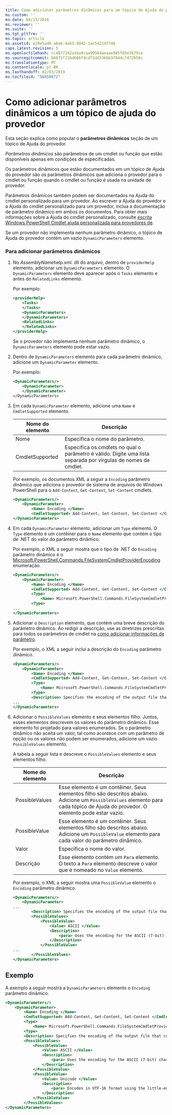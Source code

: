 ```yaml
---
title: Como adicionar parâmetros dinâmicos para um tópico de Ajuda do provedor | Microsoft Docs
ms.custom: ''
ms.date: 09/13/2016
ms.reviewer: ''
ms.suite: ''
ms.tgt_pltfrm: ''
ms.topic: article
ms.assetid: e20e5ad6-a6e6-4a63-9d42-1ac54214f748
caps.latest.revision: 5
ms.openlocfilehash: cc4877242a16a9caa99564aeaae985f85e38791e
ms.sourcegitcommit: b6871f21bd666f9cd71dd336bb3f844cf472b56c
ms.translationtype: MT
ms.contentlocale: pt-BR
ms.lasthandoff: 02/03/2019
ms.locfileid: "56859872"
---
```

# <a name="how-to-add-dynamic-parameters-to-a-provider-help-topic"></a>Como adicionar parâmetros dinâmicos a um tópico de ajuda do provedor

Esta seção explica como popular o **parâmetros dinâmicos** seção de um tópico de Ajuda do provedor.

*Parâmetros dinâmicos* são parâmetros de um cmdlet ou função que estão disponíveis apenas em condições de especificadas.

Os parâmetros dinâmicos que estão documentados em um tópico de Ajuda do provedor são os parâmetros dinâmicos que adiciona o provedor para o cmdlet ou função quando o cmdlet ou função é usada na unidade de provedor.

Parâmetros dinâmicos também podem ser documentados na Ajuda do cmdlet personalizado para um provedor. Ao escrever a Ajuda do provedor e a Ajuda do cmdlet personalizado para um provedor, inclua a documentação de parâmetro dinâmico em ambos os documentos. Para obter mais informações sobre a Ajuda do cmdlet personalizado, consulte [escrita Windows PowerShell Cmdlet ajuda personalizada para provedores de](./writing-custom-cmdlet-help-for-windows-powershell-providers.md).

Se um provedor não implementa nenhum parâmetro dinâmico, o tópico de Ajuda do provedor contém um vazio `DynamicParameters` elemento.

### <a name="to-add-dynamic-parameters"></a>Para adicionar parâmetros dinâmicos

1. No *AssemblyName*help.xml. dll do arquivo, dentro de `providerHelp` elemento, adicionar um `DynamicParameters` elemento. O `DynamicParameters` elemento deve aparecer após o `Tasks` elemento e antes do `RelatedLinks` elemento.

   Por exemplo:

    ```xml
    <providerHelp>
        <Tasks>
        </Tasks>
        <DynamicParameters>
        </DynamicParameters>
        <RelatedLinks>
        </RelatedLinks>
    </providerHelp>
    ```

   Se o provedor não implementa nenhum parâmetro dinâmico, o `DynamicParameters` elemento pode estar vazio.

2. Dentro de `DynamicParameters` elemento para cada parâmetro dinâmico, adicione um `DynamicParameter` elemento.

   Por exemplo:

    ```xml
    <DynamicParameters/>
        <DynamicParameter>
        </DynamicParameter>
    </DynamicParameters>
    ```

3. Em cada `DynamicParameter` elemento, adicione uma `Name` e `CmdletSupported` elemento.

   |Nome do elemento|Descrição|
   |------------------|-----------------|
   |Nome|Especifica o nome do parâmetro.|
   |CmdletSupported|Especifica os cmdlets no qual o parâmetro é válido. Digite uma lista separada por vírgulas de nomes de cmdlet.|

   Por exemplo, os documentos XML a seguir a `Encoding` parâmetro dinâmico que adiciona o provedor de sistema de arquivos do Windows PowerShell para o `Add-Content`, `Get-Content`, `Set-Content` cmdlets.

    ```xml
    <DynamicParameters/>
        <DynamicParameter>
            <Name> Encoding </Name>
            <CmdletSupported> Add-Content, Get-Content, Set-Content </CmdletSupported>
    </DynamicParameters>

    ```

4. Em cada `DynamicParameter` elemento, adicionar um `Type` elemento. O `Type` elemento é um contêiner para o `Name` elemento que contém o tipo de .NET do valor do parâmetro dinâmico.

   Por exemplo, o XML a seguir mostra que o tipo de .NET do `Encoding` parâmetro dinâmico é o [Microsoft.PowerShell.Commands.FileSystemCmdletProviderEncoding](/dotnet/api/microsoft.powershell.commands.filesystemcmdletproviderencoding) enumeração.

    ```xml
    <DynamicParameters/>
        <DynamicParameter>
            <Name> Encoding </Name>
            <CmdletSupported> Add-Content, Get-Content, Set-Content </CmdletSupported>
            <Type>
                <Name> Microsoft.PowerShell.Commands.FileSystemCmdletProviderEncoding </Name>
            <Type>
    ...
    </DynamicParameters>
    ```

5. Adicionar o `Description` elemento, que contém uma breve descrição do parâmetro dinâmico. Ao redigir a descrição, use as diretrizes prescritas para todos os parâmetros de cmdlet na [como adicionar informações de parâmetro](./how-to-add-parameter-information.md).

   Por exemplo, o XML a seguir inclui a descrição do `Encoding` parâmetro dinâmico.

    ```xml
    <DynamicParameters/>
        <DynamicParameter>
            <Name> Encoding </Name>
            <CmdletSupported> Add-Content, Get-Content, Set-Content </CmdletSupported>
            <Type>
                <Name> Microsoft.PowerShell.Commands.FileSystemCmdletProviderEncoding </Name>
            <Type>
            <Description> Specifies the encoding of the output file that contains the content. </Description>
    ...
    </DynamicParameters>
    ```

6. Adicionar o `PossibleValues` elemento e seus elementos filho. Juntos, esses elementos descrevem os valores do parâmetro dinâmico. Esse elemento foi projetado para valores enumerados. Se o parâmetro dinâmico não aceita um valor, tal como acontece com um parâmetro de opção ou os valores não podem ser enumerados, adicione um vazio `PossibleValues` elemento.

   A tabela a seguir lista e descreve o `PossibleValues` elemento e seus elementos filho.

   |Nome do elemento|Descrição|
   |------------------|-----------------|
   |PossibleValues|Esse elemento é um contêiner. Seus elementos filho são descritos abaixo. Adicione um `PossibleValues` elemento para cada tópico de Ajuda do provedor. O elemento pode estar vazio.|
   |PossibleValue|Esse elemento é um contêiner. Seus elementos filho são descritos abaixo. Adicione um `PossibleValue` elemento para cada valor do parâmetro dinâmico.|
   |Valor|Especifica o nome do valor.|
   |Descrição|Esse elemento contém um `Para` elemento. O texto a `Para` elemento descreve o valor que é nomeado no `Value` elemento.|

   Por exemplo, o XML a seguir mostra uma `PossibleValue` elemento o `Encoding` parâmetro dinâmico.

    ```xml
    <DynamicParameters/>
        <DynamicParameter>
    ...
            <Description> Specifies the encoding of the output file that contains the content. </Description>
            <PossibleValues>
                <PossibleValue>
                    <Value> ASCII </Value>
                    <Description>
                        <para> Uses the encoding for the ASCII (7-bit) character set. </para>
                    </Description>
                </PossibleValue>
    ...
            </PossibleValues>
    </DynamicParameters>
    ```

## <a name="example"></a>Exemplo

A exemplo a seguir mostra a `DynamicParameters` elemento o `Encoding` parâmetro dinâmico.

```xml
<DynamicParameters/>
    <DynamicParameter>
        <Name> Encoding </Name>
        <CmdletSupported> Add-Content, Get-Content, Set-Content </CmdletSupported>
        <Type>
            <Name> Microsoft.PowerShell.Commands.FileSystemCmdletProviderEncoding </Name>
        <Type>
        <Description> Specifies the encoding of the output file that contains the content. </Description>
        <PossibleValues>
            <PossibleValue>
                <Value> ASCII </Value>
                <Description>
                    <para> Uses the encoding for the ASCII (7-bit) character set. </para>
                </Description>
            </PossibleValue>
            <PossibleValue>
                <Value> Unicode </Value>
                <Description>
                    <para> Encodes in UTF-16 format using the little-endian byte order. </para>
                </Description>
            </PossibleValue>
        </PossibleValues>
</DynamicParameters>
```